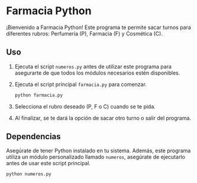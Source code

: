 # Farmacia Python

¡Bienvenido a Farmacia Python! Este programa te permite sacar turnos para diferentes rubros: Perfumería (P), Farmacia (F) y Cosmética (C).

## Uso

1. Ejecuta el script `numeros.py` antes de utilizar este programa para asegurarte de que todos los módulos necesarios estén disponibles.

2. Ejecuta el script principal `farmacia.py` para comenzar.

    ```bash
    python farmacia.py
    ```

3. Selecciona el rubro deseado (P, F o C) cuando se te pida.

4. Al finalizar, se te dará la opción de sacar otro turno o salir del programa.

## Dependencias

Asegúrate de tener Python instalado en tu sistema. Además, este programa utiliza un módulo personalizado llamado `numeros`, asegúrate de ejecutarlo antes de usar este script principal.

```bash
python numeros.py
